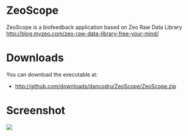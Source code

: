 ZeoScope
========

ZeoScope is a biofeedback application based on Zeo Raw Data Library http://blog.myzeo.com/zeo-raw-data-library-free-your-mind/

Downloads
=========

You can download the executable at:

* http://github.com/downloads/dancodru/ZeoScope/ZeoScope.zip
 
Screenshot
==========
 
[![](http://i54.tinypic.com/r2os9i.jpg)](http://i54.tinypic.com/r2os9i.jpg)